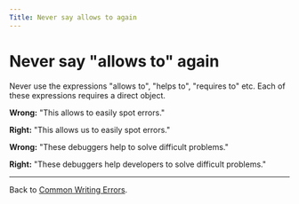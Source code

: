 ```yaml
---
Title: Never say allows to again
---
```

# Never say "allows to" again

Never use the expressions "allows to", "helps to", "requires to" etc. Each of these expressions requires a direct object.

**Wrong:** "This allows to easily spot errors."

**Right:** "This allows us to easily spot errors."

**Wrong:** "These debuggers help to solve difficult problems."

**Right:** "These debuggers help developers to solve difficult problems."

---

Back to [Common Writing Errors](/wiki/howtos/commonwritingerrors/).
